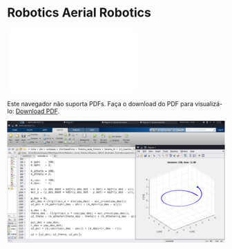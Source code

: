 # Robotics Aerial Robotics

<object data="Coursera-certificate.pdf" type="application/pdf" width="700px" height="700px">
    <embed src="Coursera-certificate.pdf">
        <p>Este navegador não suporta PDFs. Faça o download do PDF para visualizá-lo: <a href="Coursera-certificate.pdf">Download PDF</a>.</p>
    </embed>
</object>


![imagens](https://github.com/Oseiasdfarias/Robotics_Aerial_Robotics/blob/main/Senama_04/3-D_Quadrotor_Control/banner.png?raw=true)
